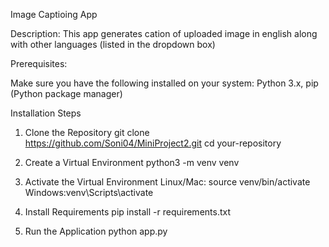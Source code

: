 Image Captioing App

Description:
This app generates cation of uploaded image in english along with other languages (listed in the dropdown box)

Prerequisites:

Make sure you have the following installed on your system:
Python 3.x, 
pip (Python package manager)

Installation Steps

1. Clone the Repository
git clone https://github.com/Soni04/MiniProject2.git
cd your-repository

2. Create a Virtual Environment
python3 -m venv venv

3. Activate the Virtual Environment
Linux/Mac: source venv/bin/activate
Windows:venv\Scripts\activate

4. Install Requirements
pip install -r requirements.txt

5. Run the Application
python app.py
